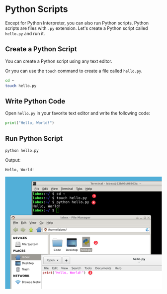 # Python Scripts

Except for Python Interpreter, you can also run Python scripts. Python scripts are files with `.py` extension. Let's create a Python script called `hello.py` and run it.

## Create a Python Script

You can create a Python script using any text editor.

Or you can use the `touch` command to create a file called `hello.py`.

```bash
cd ~
touch hello.py
```

## Write Python Code

Open `hello.py` in your favorite text editor and write the following code:

```python
print("Hello, World!")
```

## Run Python Script

```python
python hello.py
```

Output:

```python
Hello, World!
```

![lab-hello-world-6-1](assets/lab-hello-world-6-1.png)
